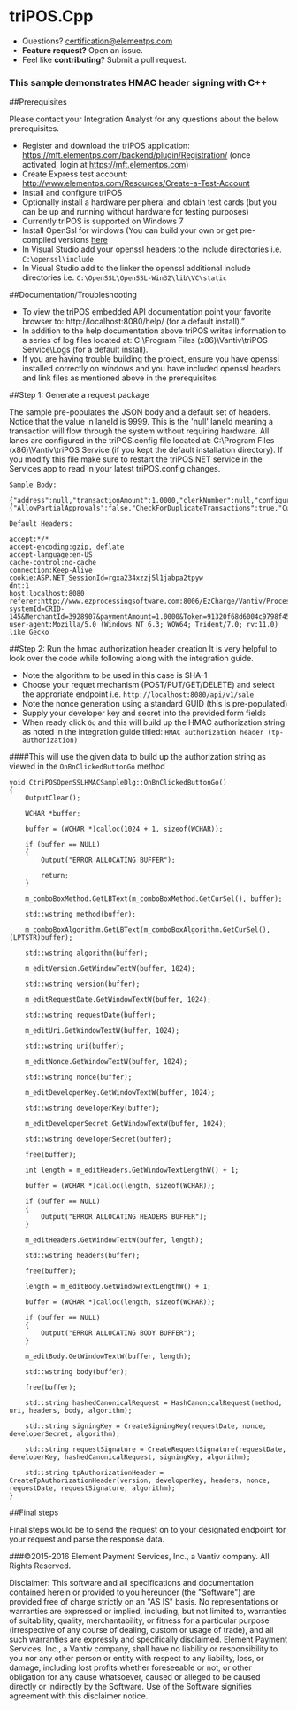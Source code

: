 # triPOS.Cpp

* Questions?  certification@elementps.com
* **Feature request?** Open an issue.
* Feel like **contributing**?  Submit a pull request.


### This sample demonstrates HMAC header signing with C++


##Prerequisites

Please contact your Integration Analyst for any questions about the below prerequisites.

* Register and download the triPOS application: https://mft.elementps.com/backend/plugin/Registration/ (once activated, login at https://mft.elementps.com)
* Create Express test account: http://www.elementps.com/Resources/Create-a-Test-Account
* Install and configure triPOS
* Optionally install a hardware peripheral and obtain test cards (but you can be up and running without hardware for testing purposes)
* Currently triPOS is supported on Windows 7
* Install OpenSsl for windows (You can build your own or get pre-compiled versions [here](http://www.npcglib.org/~stathis/blog/precompiled-openssl/)
* In Visual Studio add your openssl headers to the include directories i.e. `C:\openssl\include` 
* In Visual Studio add to the linker the openssl additional include directories i.e. `C:\OpenSSL\OpenSSL-Win32\lib\VC\static`

##Documentation/Troubleshooting

* To view the triPOS embedded API documentation point your favorite browser to:  http://localhost:8080/help/ (for a default install).”
* In addition to the help documentation above triPOS writes information to a series of log files located at:  C:\Program Files (x86)\Vantiv\triPOS Service\Logs (for a default install).
* If you are having trouble building the project, ensure you have openssl installed correctly on windows and you have included openssl headers and link files as mentioned above in the prerequisites

##Step 1: Generate a request package

The sample pre-populates the JSON body and a default set of headers. Notice that the value in laneId is 9999.  This is the 'null' laneId meaning a transaction will flow through the system without requiring hardware.  All lanes are configured in the triPOS.config file located at:  C:\Program Files (x86)\Vantiv\triPOS Service (if you kept the default installation directory).  If you modify this file make sure to restart the triPOS.NET service in the Services app to read in your latest triPOS.config changes.

`Sample Body:`

```
{"address":null,"transactionAmount":1.0000,"clerkNumber":null,"configuration":{"AllowPartialApprovals":false,"CheckForDuplicateTransactions":true,"CurrencyCode":"Usd","MarketCode":"Retail"},"laneId":9999,"referenceNumber":"SRef1634","shiftId":"Store","ticketNumber":"1634"}
```

`Default Headers:`

```
accept:*/*
accept-encoding:gzip, deflate
accept-language:en-US
cache-control:no-cache
connection:Keep-Alive
cookie:ASP.NET_SessionId=rgxa234xzzj5l1jabpa2tpyw
dnt:1
host:localhost:8080
referer:http://www.ezprocessingsoftware.com:8006/EzCharge/Vantiv/ProcessSale?systemId=CRID-145&MerchantId=3928907&paymentAmount=1.0000&Token=91320f68d6004c9798f45219228865cf&duplicate=0&locationId=2
user-agent:Mozilla/5.0 (Windows NT 6.3; WOW64; Trident/7.0; rv:11.0) like Gecko
```

##Step 2: Run the hmac authorization header creation
It is very helpful to look over the code while following along with the integration guide.

* Note the algorithm to be used in this case is SHA-1
* Choose your requet mechanism (POST/PUT/GET/DELETE) and select the approriate endpoint i.e. `http://localhost:8080/api/v1/sale`
* Note the nonce generation using a standard GUID (this is pre-populated)
* Supply your developer key and secret into the provided form fields
* When ready click `Go` and this will build up the HMAC authorization string as noted in the integration guide titled: `HMAC authorization header (tp-authorization)`

####This will use the given data to build up the authorization string as viewed in the `OnBnClickedButtonGo` method

```
void CtriPOSOpenSSLHMACSampleDlg::OnBnClickedButtonGo()
{
    OutputClear();

    WCHAR *buffer;

    buffer = (WCHAR *)calloc(1024 + 1, sizeof(WCHAR));

    if (buffer == NULL)
    {
        Output("ERROR ALLOCATING BUFFER");

        return;
    }

    m_comboBoxMethod.GetLBText(m_comboBoxMethod.GetCurSel(), buffer);

    std::wstring method(buffer);

    m_comboBoxAlgorithm.GetLBText(m_comboBoxAlgorithm.GetCurSel(), (LPTSTR)buffer);

    std::wstring algorithm(buffer);

    m_editVersion.GetWindowTextW(buffer, 1024);

    std::wstring version(buffer);

    m_editRequestDate.GetWindowTextW(buffer, 1024);

    std::wstring requestDate(buffer);

    m_editUri.GetWindowTextW(buffer, 1024);

    std::wstring uri(buffer);

    m_editNonce.GetWindowTextW(buffer, 1024);

    std::wstring nonce(buffer);

    m_editDeveloperKey.GetWindowTextW(buffer, 1024);

    std::wstring developerKey(buffer);

    m_editDeveloperSecret.GetWindowTextW(buffer, 1024);

    std::wstring developerSecret(buffer);

    free(buffer);

    int length = m_editHeaders.GetWindowTextLengthW() + 1;

    buffer = (WCHAR *)calloc(length, sizeof(WCHAR));

    if (buffer == NULL)
    {
        Output("ERROR ALLOCATING HEADERS BUFFER");
    }

    m_editHeaders.GetWindowTextW(buffer, length);

    std::wstring headers(buffer);

    free(buffer);

    length = m_editBody.GetWindowTextLengthW() + 1;

    buffer = (WCHAR *)calloc(length, sizeof(WCHAR));

    if (buffer == NULL)
    {
        Output("ERROR ALLOCATING BODY BUFFER");
    }

    m_editBody.GetWindowTextW(buffer, length);

    std::wstring body(buffer);

    free(buffer);

    std::string hashedCanonicalRequest = HashCanonicalRequest(method, uri, headers, body, algorithm);

    std::string signingKey = CreateSigningKey(requestDate, nonce, developerSecret, algorithm);

    std::string requestSignature = CreateRequestSignature(requestDate, developerKey, hashedCanonicalRequest, signingKey, algorithm);

    std::string tpAuthorizationHeader = CreateTpAuthorizationHeader(version, developerKey, headers, nonce, requestDate, requestSignature, algorithm);
}

```

##Final steps 

Final steps would be to send the request on to your designated endpoint for your request and parse the response data.

###©2015-2016 Element Payment Services, Inc., a Vantiv company. All Rights Reserved.

Disclaimer:
This software and all specifications and documentation contained herein or provided to you hereunder (the "Software") are provided free of charge strictly on an "AS IS" basis. No representations or warranties are expressed or implied, including, but not limited to, warranties of suitability, quality, merchantability, or fitness for a particular purpose (irrespective of any course of dealing, custom or usage of trade), and all such warranties are expressly and specifically disclaimed. Element Payment Services, Inc., a Vantiv company, shall have no liability or responsibility to you nor any other person or entity with respect to any liability, loss, or damage, including lost profits whether foreseeable or not, or other obligation for any cause whatsoever, caused or alleged to be caused directly or indirectly by the Software. Use of the Software signifies agreement with this disclaimer notice.


 
